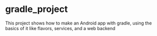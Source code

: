 # gradle_project

This project shows how to make an Android app with gradle, using the basics of it like flavors, services, and a web backend
